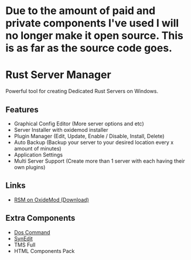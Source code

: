# Due to the amount of paid and private components I've used I will no longer make it open source. This is as far as the source code goes.

# Rust Server Manager
Powerful tool for creating Dedicated Rust Servers on Windows.

<h2>Features</h2>
<ul>
  <li>Graphical Config Editor (More server options and etc)</li>
  <li>Server Installer with oxidemod installer</li>
  <li>Plugin Manager (Edit, Update, Enable / Disable, Install, Delete)</li>
  <li>Auto Backup (Backup your server to your desired location every x amount of minutes)</li>
  <li>Application Settings</li>
  <li>Multi Server Support (Create more than 1 server with each having their own plugins)</li>
</ul>

<h2>Links</h2>
<ul>
  <li><a href="http://oxidemod.org/resources/rust-server-manager.2494/">RSM on OxideMod (Download)</a></li>
</ul>

<h2>Extra Components</h2>
<ul>
  <li><a href="https://github.com/TurboPack-Tokyo/DOSCommand">Dos Command</a></li>
  <li><a href="https://github.com/TurboPack/SynEdit">SynEdit</a></li>
  <li>TMS Full</li>
  <li>HTML Components Pack</li>
</ul>
